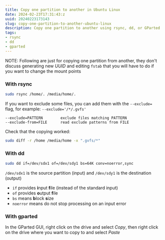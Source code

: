 ```yaml
---
title: Copy one partition to another in Ubuntu Linux
date: 2024-02-23T17:31:43:z
uuid: 20240223173143
slug: copy-one-partition-to-another-ubuntu-linux
description: Copy one partition to another using rsync, dd, or GParted
tags: 
- rsync
- dd
- gparted
---
```


NOTE: Following are just for copying one partition from another, they don't discuss generating new _UUID_ and editing `fstab` that you will have to do if you want to change the mount points

### With rsync

```bash
sudo rsync /home/. /media/home/.
```

If you want to exclude some files, you can add them with the `--exclude=` flag, for example: `--exclude='/*/.gvfs'`

```
--exclude=PATTERN        exclude files matching PATTERN
--exclude-from=FILE      read exclude patterns from FILE
```

Check that the copying worked:

```bash
sudo diff -r /home /media/home -x ".gvfs/*"
```

### With dd

```bash
sudo dd if=/dev/sdx1 of=/dev/sdy1 bs=64K conv=noerror,sync
```

`/dev/sdx1` is the source partition (input) and `/dev/sdy1` is the destination (output)

- `if` provides **i**nput **f**ile (instead of the standard input)
- `of` provides **o**utput **f**ile
- `bs` means **b**lock **s**ize
- `noerror` means do not stop processing on an input error

### With gparted
In the GParted GUI, right click on the drive and select _Copy_, then right click on the drive where you want to copy to and select _Paste_